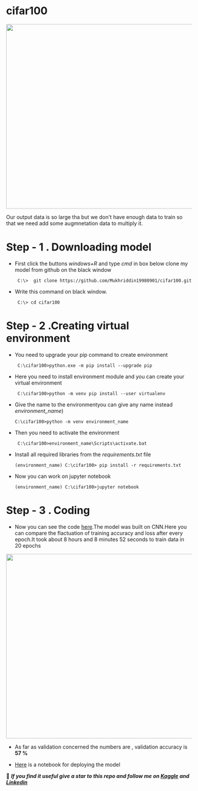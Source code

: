 # cifar100

<img src="https://github.com/Mukhriddin19980901/cifar100/blob/main/images/0_crGF5wBkzhcEu4Yv.jpg" width="700" height="500" />

Our output data is so large tha but we don't have enough data to train so that we need add some augmnetation data to multiply it. 



# Step - 1 . Downloading model

- First click the buttons *windows+R*  and type *cmd* in box below clone my model from github on the black window

       C:\>  git clone https://github.com/Mukhriddin19980901/cifar100.git

- Write this command on black window.
 
       C:\> cd cifar100
 
# Step - 2 .Creating virtual environment 

- You need to upgrade your pip command to create environment

       C:\cifar100>python.exe -m pip install --upgrade pip


- Here you need to install environment module and you can create  your virtual environment

       C:\cifar100>python -m venv pip install --user virtualenv
 
 - Give the name to the environmentyou can give any name instead *environment_name*)

       C:\cifar100>python -m venv environment_name

- Then you need to activate the environment

       C:\cifar100>environment_name\Scripts\activate.bat

- Install all required libraries from the *requirements.txt* file

      (environment_name) C:\cifar100> pip install -r requirements.txt

- Now you can work on jupyter notebook

      (environment_name) C:\cifar100>jupyter notebook


# Step - 3 . Coding
 
- Now you can see the code [here](https://github.com/Mukhriddin19980901/cifar100/blob/main/cifar100code.ipynb).The model was built on CNN.Here you can compare the flactuation of training accuracy and loss after every epoch.It took about 8 hours and 8 minutes 52 seconds to train data in 20 epochs


<img src="https://github.com/Mukhriddin19980901/cifar100/blob/main/images/cifar100accur.png" width="700" height="500" />


- As far as validation concerned the numbers are  , validation accuracy is **57 %**

- [Here]() is a notebook for  deploying the model 

🔴 ***If you find it useful give a star to this repo and follow me on [Kaggle](https://www.kaggle.com/muhriddinmalik) and [Linkedin](https://www.linkedin.com/in/mukhriddin-khaydarov-8a9729209?lipi=urn%3Ali%3Apage%3Ad_flagship3_profile_view_base_contact_details%3Bay%2BB1xqoRZKf2DcZnvkRVw%3D%3D)***

